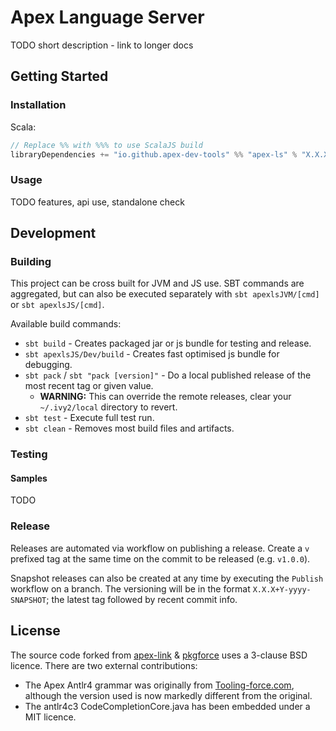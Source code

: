 # Apex Language Server

TODO short description - link to longer docs

## Getting Started

### Installation

Scala:

  ```scala
  // Replace %% with %%% to use ScalaJS build
  libraryDependencies += "io.github.apex-dev-tools" %% "apex-ls" % "X.X.X"
  ```

### Usage

TODO features, api use, standalone check

## Development

### Building

This project can be cross built for JVM and JS use. SBT commands are aggregated, but can also be executed separately with `sbt apexlsJVM/[cmd]` or `sbt apexlsJS/[cmd]`.

Available build commands:

* `sbt build` - Creates packaged jar or js bundle for testing and release.
* `sbt apexlsJS/Dev/build` - Creates fast optimised js bundle for debugging.
* `sbt pack` / `sbt "pack [version]"` - Do a local published release of the most recent tag or given value.
  * **WARNING:** This can override the remote releases, clear your `~/.ivy2/local` directory to revert.
* `sbt test` - Execute full test run.
* `sbt clean` - Removes most build files and artifacts.

### Testing

#### Samples

TODO

### Release

Releases are automated via workflow on publishing a release. Create a `v` prefixed tag at the same time on the commit to be released (e.g. `v1.0.0`).

Snapshot releases can also be created at any time by executing the `Publish` workflow on a branch. The versioning will be in the format `X.X.X+Y-yyyy-SNAPSHOT`; the latest tag followed by recent commit info.

## License

The source code forked from [apex-link](https://github.com/nawforce/apex-link) & [pkgforce](https://github.com/nawforce/pkgforce) uses a 3-clause BSD licence. There are two external contributions:

* The Apex Antlr4 grammar was originally from [Tooling-force.com](https://github.com/neowit/tooling-force.com), although the version used is now markedly different from the original.  
* The antlr4c3 CodeCompletionCore.java has been embedded under a MIT licence.
